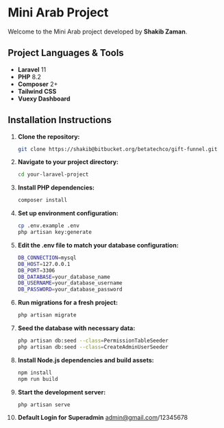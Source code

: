 # Mini Arab Project

Welcome to the Mini Arab project developed by **Shakib Zaman**.

## Project Languages & Tools

- **Laravel** 11
- **PHP** 8.2
- **Composer** 2+
- **Tailwind CSS**
- **Vuexy Dashboard**

## Installation Instructions

1. **Clone the repository:**

   ```bash
   git clone https://shakib@bitbucket.org/betatechco/gift-funnel.git

   ```

2. **Navigate to your project directory:**

   ```bash
   cd your-laravel-project

   ```

3. **Install PHP dependencies:**
   ```bash
   composer install
   ```
4. **Set up environment configuration:**

   ```bash
   cp .env.example .env
   php artisan key:generate

   ```

5. **Edit the .env file to match your database configuration:**

   ```bash
   DB_CONNECTION=mysql
   DB_HOST=127.0.0.1
   DB_PORT=3306
   DB_DATABASE=your_database_name
   DB_USERNAME=your_database_username
   DB_PASSWORD=your_database_password

   ```

6. **Run migrations for a fresh project:**
   ```bash
   php artisan migrate
   ```
7. **Seed the database with necessary data:**

   ```bash
   php artisan db:seed --class=PermissionTableSeeder
   php artisan db:seed --class=CreateAdminUserSeeder

   ```

8. **Install Node.js dependencies and build assets:**
   ```bash
   npm install
   npm run build
   ```
9. **Start the development server:**

   ```bash
   php artisan serve

   ```

10. **Default Login for Superadmin**
    admin@gmail.com/12345678
